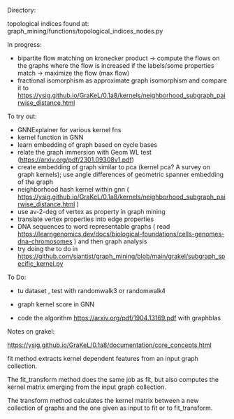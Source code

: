 Directory:

topological indices found at:
graph_mining/functions/topological_indices_nodes.py

In progress:

- bipartite flow matching on kronecker product -> compute the flows on the graphs where the flow is increased if the labels/some properties match -> maximize the flow (max flow)
- fractional isomorphism as approximate graph isomorphism and compare it to https://ysig.github.io/GraKeL/0.1a8/kernels/neighborhood_subgraph_pairwise_distance.html

To try out:
- GNNExplainer for various kernel fns
- kernel function in GNN
- learn embedding of graph based on cycle bases 
- relate the graph immersion with Geom WL test (https://arxiv.org/pdf/2301.09308v1.pdf) 
- create embedding of graph similar to pca (kernel pca? A survey on graph kernels); use angle differences of geometric spanner embedding of the graph
- neighborhood hash kernel within gnn ( https://ysig.github.io/GraKeL/0.1a8/kernels/neighborhood_subgraph_pairwise_distance.html )
- use av-2-deg of vertex as property in graph mining
- translate vertex properties into edge properties
- DNA sequences to word representable graphs ( read https://learngenomics.dev/docs/biological-foundations/cells-genomes-dna-chromosomes ) and then graph analysis
- try doing the to do in https://github.com/siantist/graph_mining/blob/main/grakel/subgraph_specific_kernel.py

To Do:
 - tu dataset , test with randomwalk3 or randomwalk4 

- graph kernel score in GNN

- code the algorithm https://arxiv.org/pdf/1904.13169.pdf with graphblas

Notes on grakel:

https://ysig.github.io/GraKeL/0.1a8/documentation/core_concepts.html

fit method extracts kernel dependent features from an input graph collection.

The fit_transform method does the same job as fit, but also computes the kernel matrix emerging from the input graph collection.

The transform method calculates the kernel matrix between a new collection of graphs and the one given as input to fit or to fit_transform.
